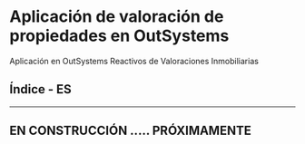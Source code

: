 # Aplicación de valoración de propiedades en OutSystems

Aplicación en OutSystems Reactivos de Valoraciones Inmobiliarias

## Índice - ES

-----------------------------------

## EN CONSTRUCCIÓN ..... PRÓXIMAMENTE